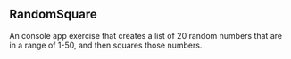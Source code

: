 ## RandomSquare

An console app exercise that creates a list of 20 random numbers that are in a range of 1-50, and then squares those numbers.
